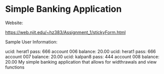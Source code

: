 # Simple Banking Application

Website: 

https://web.njit.edu/~hz383/Assignment_1/stickyForm.html


Sample User Information:

ucid: herat1    pass: 666     account 006    balance: 20.00
ucid: herat1    pass: 666     account 007    balance: 20.00
ucid: kalpan8   pass: 444     account 008    balance: 20.00
My simple banking application that allows for widthrawals and view functions
